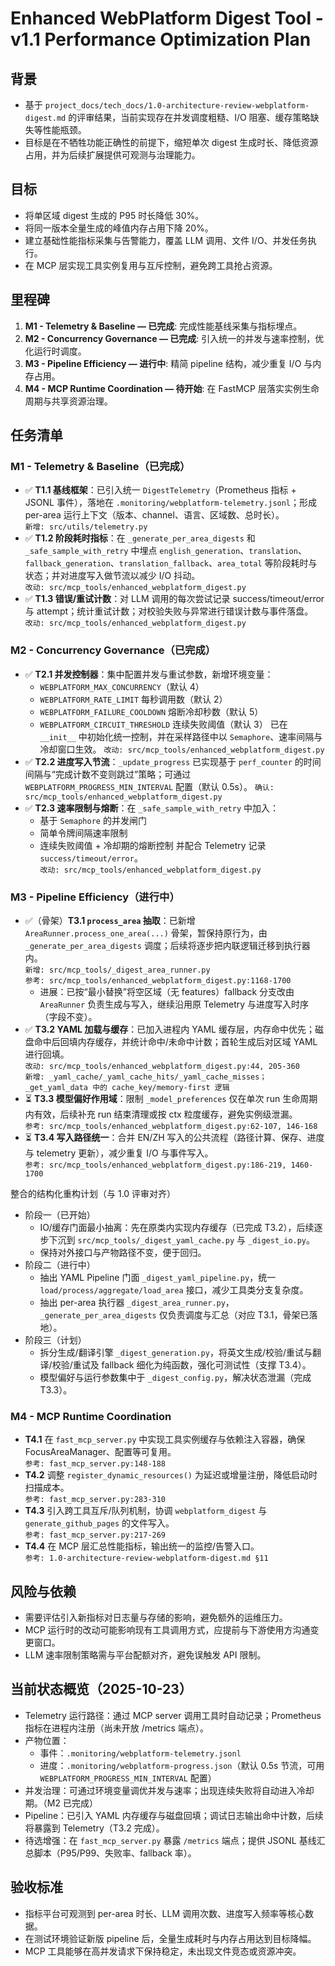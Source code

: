 # Enhanced WebPlatform Digest Tool - v1.1 Performance Optimization Plan

## 背景
- 基于 `project_docs/tech_docs/1.0-architecture-review-webplatform-digest.md` 的评审结果，当前实现存在并发调度粗糙、I/O 阻塞、缓存策略缺失等性能瓶颈。
- 目标是在不牺牲功能正确性的前提下，缩短单次 digest 生成时长、降低资源占用，并为后续扩展提供可观测与治理能力。

## 目标
- 将单区域 digest 生成的 P95 时长降低 30%。
- 将同一版本全量生成的峰值内存占用下降 20%。
- 建立基础性能指标采集与告警能力，覆盖 LLM 调用、文件 I/O、并发任务执行。
- 在 MCP 层实现工具实例复用与互斥控制，避免跨工具抢占资源。

## 里程碑
1. **M1 - Telemetry & Baseline — 已完成**: 完成性能基线采集与指标埋点。
2. **M2 - Concurrency Governance — 已完成**: 引入统一的并发与速率控制，优化运行时调度。
3. **M3 - Pipeline Efficiency — 进行中**: 精简 pipeline 结构，减少重复 I/O 与内存占用。
4. **M4 - MCP Runtime Coordination — 待开始**: 在 FastMCP 层落实实例生命周期与共享资源治理。

## 任务清单

### M1 - Telemetry & Baseline（已完成）
- ✅ **T1.1 基线框架**：已引入统一 `DigestTelemetry`（Prometheus 指标 + JSONL 事件），落地在 `.monitoring/webplatform-telemetry.jsonl`；形成 per-area 运行上下文（版本、channel、语言、区域数、总时长）。  
  `新增: src/utils/telemetry.py`
- ✅ **T1.2 阶段耗时指标**：在 `_generate_per_area_digests` 和 `_safe_sample_with_retry` 中埋点 `english_generation`、`translation`、`fallback_generation`、`translation_fallback`、`area_total` 等阶段耗时与状态；并对进度写入做节流以减少 I/O 抖动。  
  `改动: src/mcp_tools/enhanced_webplatform_digest.py`
- ✅ **T1.3 错误/重试计数**：对 LLM 调用的每次尝试记录 success/timeout/error 与 attempt；统计重试计数；对校验失败与异常进行错误计数与事件落盘。  
  `改动: src/mcp_tools/enhanced_webplatform_digest.py`

### M2 - Concurrency Governance（已完成）
- ✅ **T2.1 并发控制器**：集中配置并发与重试参数，新增环境变量：
  - `WEBPLATFORM_MAX_CONCURRENCY`（默认 4）
  - `WEBPLATFORM_RATE_LIMIT` 每秒调用数（默认 2）
  - `WEBPLATFORM_FAILURE_COOLDOWN` 熔断冷却秒数（默认 5）
  - `WEBPLATFORM_CIRCUIT_THRESHOLD` 连续失败阈值（默认 3）
  已在 `__init__` 中初始化统一控制，并在采样路径中以 `Semaphore`、速率间隔与冷却窗口生效。
  `改动: src/mcp_tools/enhanced_webplatform_digest.py`
- ✅ **T2.2 进度写入节流**：`_update_progress` 已实现基于 `perf_counter` 的时间间隔与“完成计数不变则跳过”策略；可通过 `WEBPLATFORM_PROGRESS_MIN_INTERVAL` 配置（默认 0.5s）。
  `确认: src/mcp_tools/enhanced_webplatform_digest.py`
- ✅ **T2.3 速率限制与熔断**：在 `_safe_sample_with_retry` 中加入：
  - 基于 `Semaphore` 的并发闸门
  - 简单令牌间隔速率限制
  - 连续失败阈值 + 冷却期的熔断控制
  并配合 Telemetry 记录 `success/timeout/error`。  
  `改动: src/mcp_tools/enhanced_webplatform_digest.py`

### M3 - Pipeline Efficiency（进行中）
- ✅（骨架）**T3.1 `process_area` 抽取**：已新增 `AreaRunner.process_one_area(...)` 骨架，暂保持原行为，由 `_generate_per_area_digests` 调度；后续将逐步把内联逻辑迁移到执行器内。  
  `新增: src/mcp_tools/_digest_area_runner.py`  
  `参考: src/mcp_tools/enhanced_webplatform_digest.py:1168-1700`
  - 进展：已按“最小替换”将空区域（无 features）fallback 分支改由 `AreaRunner` 负责生成与写入，继续沿用原 Telemetry 与进度写入时序（字段不变）。
- ✅ **T3.2 YAML 加载与缓存**：已加入进程内 YAML 缓存层，内存命中优先；磁盘命中后回填内存缓存，并统计命中/未命中计数；首轮生成后对区域 YAML 进行回填。  
  `改动: src/mcp_tools/enhanced_webplatform_digest.py:44, 205-360`  
  `新增: _yaml_cache/_yaml_cache_hits/_yaml_cache_misses；_get_yaml_data 中的 cache_key/memory-first 逻辑`
- ⏳ **T3.3 模型偏好作用域**：限制 `_model_preferences` 仅在单次 run 生命周期内有效，后续补充 run 结束清理或按 ctx 粒度缓存，避免实例级泄漏。  
  `参考: src/mcp_tools/enhanced_webplatform_digest.py:62-107, 146-168`
- ⏳ **T3.4 写入路径统一**：合并 EN/ZH 写入的公共流程（路径计算、保存、进度与 telemetry 更新），减少重复 I/O 与事件写入。  
  `参考: src/mcp_tools/enhanced_webplatform_digest.py:186-219, 1460-1700`

整合的结构化重构计划（与 1.0 评审对齐）
- 阶段一（已开始）
  - IO/缓存门面最小抽离：先在原类内实现内存缓存（已完成 T3.2），后续逐步下沉到 `src/mcp_tools/_digest_yaml_cache.py` 与 `_digest_io.py`。
  - 保持对外接口与产物路径不变，便于回归。
- 阶段二（进行中）
  - 抽出 YAML Pipeline 门面 `_digest_yaml_pipeline.py`，统一 `load/process/aggregate/load_area` 接口，减少工具类分支复杂度。
  - 抽出 per-area 执行器 `_digest_area_runner.py`，`_generate_per_area_digests` 仅负责调度与汇总（对应 T3.1，骨架已落地）。
- 阶段三（计划）
  - 拆分生成/翻译引擎 `_digest_generation.py`，将英文生成/校验/重试与翻译/校验/重试及 fallback 细化为纯函数，强化可测试性（支撑 T3.4）。
  - 模型偏好与运行参数集中于 `_digest_config.py`，解决状态泄漏（完成 T3.3）。

### M4 - MCP Runtime Coordination
- **T4.1** 在 `fast_mcp_server.py` 中实现工具实例缓存与依赖注入容器，确保 FocusAreaManager、配置等可复用。  
  `参考: fast_mcp_server.py:148-188`
- **T4.2** 调整 `register_dynamic_resources()` 为延迟或增量注册，降低启动时扫描成本。  
  `参考: fast_mcp_server.py:283-310`
- **T4.3** 引入跨工具互斥/队列机制，协调 `webplatform_digest` 与 `generate_github_pages` 的文件写入。  
  `参考: fast_mcp_server.py:217-269`
- **T4.4** 在 MCP 层汇总性能指标，输出统一的监控/告警入口。  
  `参考: 1.0-architecture-review-webplatform-digest.md §11`

## 风险与依赖
- 需要评估引入新指标对日志量与存储的影响，避免额外的运维压力。
- MCP 运行时的改动可能影响现有工具调用方式，应提前与下游使用方沟通变更窗口。
- LLM 速率限制策略需与平台配额对齐，避免误触发 API 限制。

## 当前状态概览（2025-10-23）
- Telemetry 运行路径：通过 MCP server 调用工具时自动记录；Prometheus 指标在进程内注册（尚未开放 /metrics 端点）。
- 产物位置：
  - 事件：`.monitoring/webplatform-telemetry.jsonl`
  - 进度：`.monitoring/webplatform-progress.json`（默认 0.5s 节流，可用 `WEBPLATFORM_PROGRESS_MIN_INTERVAL` 配置）
- 并发治理：可通过环境变量调优并发与速率；出现连续失败将自动进入冷却期。（M2 已完成）
- Pipeline：已引入 YAML 内存缓存与磁盘回填；调试日志输出命中计数，后续将暴露到 Telemetry（T3.2 完成）。
- 待选增强：在 `fast_mcp_server.py` 暴露 `/metrics` 端点；提供 JSONL 基线汇总脚本（P95/P99、失败率、fallback 率）。

## 验收标准
- 指标平台可观测到 per-area 时长、LLM 调用次数、进度写入频率等核心数据。
- 在测试环境验证新版 pipeline 后，全量生成耗时与内存占用达到目标降幅。
- MCP 工具能够在高并发请求下保持稳定，未出现文件竞态或资源冲突。
